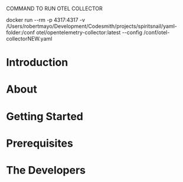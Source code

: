 COMMAND TO RUN OTEL COLLECTOR

docker run --rm -p 4317:4317 -v /Users/robertmayo/Development/Codesmith/projects/spiritsnail/yaml-folder:/conf otel/opentelemetry-collector:latest --config /conf/otel-collectorNEW.yaml

# Introduction

# About 

# Getting Started

# Prerequisites 

# The Developers 

